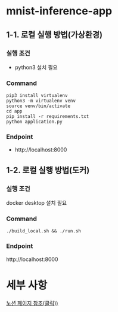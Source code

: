 # mnist-inference-app

## 1-1. 로컬 실행 방법(가상환경)
### 실행 조건
- python3 설치 필요

### Command
```
pip3 install virtualenv
python3 -m virtualenv venv
source venv/bin/activate
cd app
pip install -r requirements.txt
python application.py
```
### Endpoint
- http://localhost:8000

## 1-2. 로컬 실행 방법(도커)
### 실행 조건
docker desktop 설치 필요

### Command
```
./build_local.sh && ./run.sh
```
### Endpoint
http://localhost:8000

# 세부 사항
[노션 페이지 참조(클릭))](https://primstryn.notion.site/CI-CD-b86b73e478c0422487f347d15685927e)
